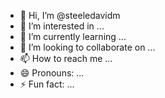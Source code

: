 - 👋 Hi, I’m @steeledavidm
- 👀 I’m interested in ...
- 🌱 I’m currently learning ...
- 💞️ I’m looking to collaborate on ...
- 📫 How to reach me ...
- 😄 Pronouns: ...
- ⚡ Fun fact: ...

<!---
steeledavidm/steeledavidm is a ✨ special ✨ repository because its `README.md` (this file) appears on your GitHub profile.
You can click the Preview link to take a look at your changes.
--->
